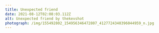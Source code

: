 ```yaml
---
title: Unexpected friend
date: 2021-08-12T02:08:03.112Z
alt: Unexpected friend by thekevshot
photograph: /img/155492802_154956346472807_4127724340396044959_n.jpg
---
```

